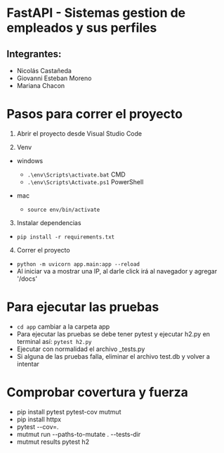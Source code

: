 # FastAPI - Sistemas gestion de empleados y sus perfiles

## Integrantes:

- Nicolás Castañeda
- Giovanni Esteban Moreno
- Mariana Chacon

# Pasos para correr el proyecto

1. Abrir el proyecto desde Visual Studio Code

2. Venv

- windows

  - `.\env\Scripts\activate.bat`  CMD
  - `.\env\Scripts\Activate.ps1`  PowerShell

- mac
  - `source env/bin/activate`

3. Instalar dependencias

- `pip install -r requirements.txt`

4. Correr el proyecto

- `python -m uvicorn app.main:app --reload`
- Al iniciar va a mostrar una IP, al darle click irá al navegador y agregar '/docs'

# Para ejecutar las pruebas 
- `cd app` cambiar a la carpeta app
- Para ejecutar las pruebas se debe tener pytest y ejecutar h2.py en terminal así:
 `pytest h2.py` 
- Ejecutar con normalidad el archivo _tests.py
- Si alguna de las pruebas falla, eliminar el archivo test.db y volver a intentar

# Comprobar covertura y fuerza

- pip install pytest pytest-cov mutmut
- pip install httpx
- pytest --cov=.
- mutmut run --paths-to-mutate . --tests-dir
- mutmut results
pytest h2
